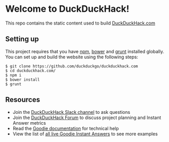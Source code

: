 # Welcome to DuckDuckHack!

This repo contains the static content used to build [DuckDuckHack.com](DuckDuckHack.com)

## Setting up

This project requires that you have [npm](https://www.npmjs.com/), [bower](https://bower.io/) and [grunt](https://gruntjs.com/) installed globally. You can set up and build the website using the following steps:

```
$ git clone https://github.com/duckduckgo/duckduckhack.com
$ cd duckduckhack.com/
$ npm i
$ bower install
$ grunt
```

## Resources
- Join the [DuckDuckHack Slack channel](https://quackslack.herokuapp.com/) to ask questions
- Join the [DuckDuckHack Forum](https://forum.duckduckhack.com/) to discuss project planning and Instant Answer metrics
- Read the [Goodie documentation](https://docs.duckduckhack.com/walkthroughs/calculation.html) for technical help
- View the list of [all live Goodie Instant Answers](https://duck.co/ia?repo=goodies&topic=programming) to see more examples


